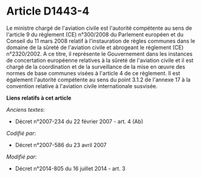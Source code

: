 # Article D1443-4

Le ministre chargé de l'aviation civile est l'autorité compétente au sens de l'article 9 du règlement (CE) n°300/2008 du
Parlement européen et du Conseil du 11 mars 2008 relatif à l'instauration de règles communes dans le domaine de la sûreté de
l'aviation civile et abrogeant le règlement (CE) n°2320/2002. A ce titre, il représente le Gouvernement dans les instances de
concertation européenne relatives à la sûreté de l'aviation civile et il est chargé de la coordination et de la surveillance
de la mise en œuvre des normes de base communes visées à l'article 4 de ce règlement. Il est également l'autorité compétente
au sens du point 3.1.2 de l'annexe 17 à la convention relative à l'aviation civile internationale susvisée.

**Liens relatifs à cet article**

_Anciens textes_:

  - Décret n°2007-234 du 22 février 2007 - art. 4 (Ab)

_Codifié par_:

  - Décret n°2007-586 du 23 avril 2007

_Modifié par_:

  - Décret n°2014-805 du 16 juillet 2014 - art. 3
